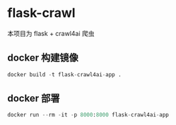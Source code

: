 # flask-crawl

本项目为 flask + crawl4ai 爬虫

## docker 构建镜像

```python
docker build -t flask-crawl4ai-app .
```

## docker 部署

```python
docker run --rm -it -p 8000:8000 flask-crawl4ai-app
```
